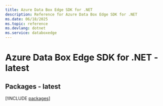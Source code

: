 ```yaml
---
title: Azure Data Box Edge SDK for .NET
description: Reference for Azure Data Box Edge SDK for .NET
ms.date: 06/18/2025
ms.topic: reference
ms.devlang: dotnet
ms.service: databoxedge
---
```

# Azure Data Box Edge SDK for .NET - latest
## Packages - latest
[!INCLUDE [packages](data-box-edge-index.md)]